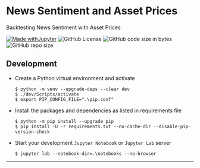 # News Sentiment and Asset Prices

Backtesting News Sentiment with Asset Prices

[![Made withJupyter](https://img.shields.io/badge/Made%20with-Jupyter-orange?style=for-the-badge&logo=Jupyter)](https://jupyter.org/try)	![GitHub License](https://img.shields.io/github/license/shortthirdman/NewsSentiment-AssetPrices?style=for-the-badge)	![GitHub code size in bytes](https://img.shields.io/github/languages/code-size/shortthirdman/NewsSentiment-AssetPrices?style=for-the-badge)	![GitHub repo size](https://img.shields.io/github/repo-size/shortthirdman/NewsSentiment-AssetPrices?style=for-the-badge)

## Development

  - Create a Python virtual environment and activate
	
	```shell
	$ python -m venv --upgrade-deps --clear dev
	$ ./dev/Scripts/activate
	$ export PIP_CONFIG_FILE=".\pip.conf"
	```

  - Install the packages and dependencies as listed in requirements file
	
	```shell
	$ python -m pip install --upgrade pip
	$ pip install -U -r requirements.txt --no-cache-dir --disable-pip-version-check
	```

  - Start your development `Jupyter Notebook` or `Jupyter Lab` server
	
	```shell
	$ jupyter lab --notebook-dir=.\notebooks --no-browser
	```

---
